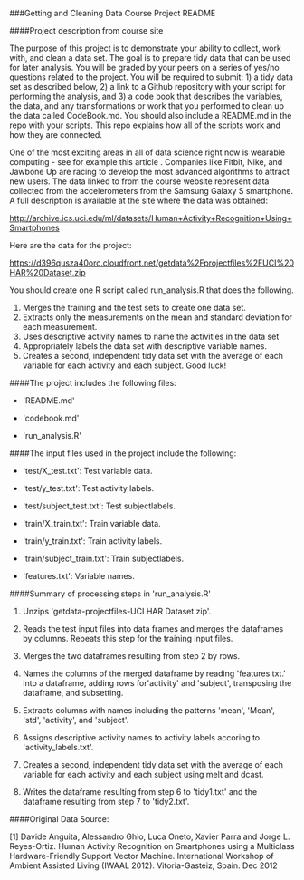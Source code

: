 ###Getting and Cleaning Data Course Project README


####Project description from course site

The purpose of this project is to demonstrate your ability to collect, work with, and clean a data set. The goal is to prepare tidy data that can be used for later analysis. You will be graded by your peers on a series of yes/no questions related to the project. You will be required to submit: 1) a tidy data set as described below, 2) a link to a Github repository with your script for performing the analysis, and 3) a code book that describes the variables, the data, and any transformations or work that you performed to clean up the data called CodeBook.md. You should also include a README.md in the repo with your scripts. This repo explains how all of the scripts work and how they are connected.  

One of the most exciting areas in all of data science right now is wearable computing - see for example this article . Companies like Fitbit, Nike, and Jawbone Up are racing to develop the most advanced algorithms to attract new users. The data linked to from the course website represent data collected from the accelerometers from the Samsung Galaxy S smartphone. A full description is available at the site where the data was obtained: 

http://archive.ics.uci.edu/ml/datasets/Human+Activity+Recognition+Using+Smartphones 

Here are the data for the project: 

https://d396qusza40orc.cloudfront.net/getdata%2Fprojectfiles%2FUCI%20HAR%20Dataset.zip 

 You should create one R script called run_analysis.R that does the following. 
1. Merges the training and the test sets to create one data set.
2. Extracts only the measurements on the mean and standard deviation for each measurement. 
3. Uses descriptive activity names to name the activities in the data set
4. Appropriately labels the data set with descriptive variable names. 
5. Creates a second, independent tidy data set with the average of each variable for each activity and each subject. 
Good luck!


####The project includes the following files:

- 'README.md'

- 'codebook.md'

- 'run_analysis.R'


####The input files used in the project include the following:

- 'test/X_test.txt': Test variable data.

- 'test/y_test.txt': Test activity labels.

- 'test/subject_test.txt': Test subjectlabels.

- 'train/X_train.txt': Train variable data.

- 'train/y_train.txt': Train activity labels.

- 'train/subject_train.txt': Train subjectlabels.

- 'features.txt': Variable names.


####Summary of processing steps in 'run_analysis.R'

1. Unzips 'getdata-projectfiles-UCI HAR Dataset.zip'.

2. Reads the test input files into data frames and merges the dataframes by columns.  Repeats this step for the training input files.

3. Merges the two dataframes resulting from step 2 by rows.

4. Names the columns of the merged dataframe by reading 'features.txt.' into a dataframe, adding rows for'activity' and 'subject', transposing the dataframe, and subsetting.

5. Extracts columns with names including the patterns 'mean', 'Mean', 'std', 'activity', and 'subject'.

6. Assigns descriptive activity names to activity labels accoring to 'activity_labels.txt'.

7. Creates a second, independent tidy data set with the average of each variable for each activity and each subject using melt and dcast.

8. Writes the dataframe resulting from step 6 to 'tidy1.txt' and the dataframe resulting from step 7 to 'tidy2.txt'.


####Original Data Source:

[1] Davide Anguita, Alessandro Ghio, Luca Oneto, Xavier Parra and Jorge L. Reyes-Ortiz. Human Activity Recognition on Smartphones using a Multiclass Hardware-Friendly Support Vector Machine. International Workshop of Ambient Assisted Living (IWAAL 2012). Vitoria-Gasteiz, Spain. Dec 2012
